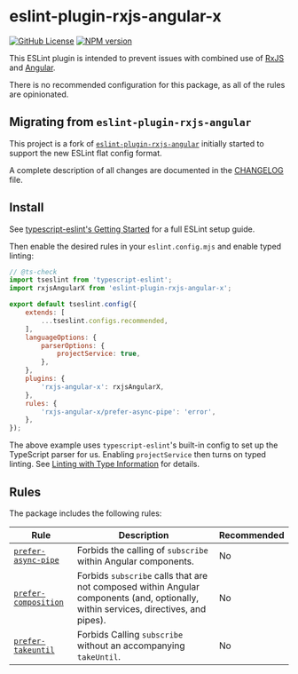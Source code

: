 # eslint-plugin-rxjs-angular-x

[![GitHub License](https://img.shields.io/badge/license-MIT-blue.svg)](https://github.com/JasonWeinzierl/eslint-plugin-rxjs-angular-x/blob/master/LICENSE)
[![NPM version](https://img.shields.io/npm/v/eslint-plugin-rxjs-angular-x.svg)](https://www.npmjs.com/package/eslint-plugin-rxjs-angular-x)

This ESLint plugin is intended to prevent issues with combined use of [RxJS](https://rxjs.dev) and [Angular](https://angular.dev).

There is no recommended configuration for this package, as all of the rules are opinionated.

## Migrating from `eslint-plugin-rxjs-angular`

This project is a fork of [`eslint-plugin-rxjs-angular`](https://github.com/cartant/eslint-plugin-rxjs-angular)
initially started to support the new ESLint flat config format.

A complete description of all changes are documented in the [CHANGELOG](CHANGELOG.md) file.

## Install

See [typescript-eslint's Getting Started](https://typescript-eslint.io/getting-started) for a full ESLint setup guide.

Then enable the desired rules in your `eslint.config.mjs` and enable typed linting:

```js
// @ts-check
import tseslint from 'typescript-eslint';
import rxjsAngularX from 'eslint-plugin-rxjs-angular-x';

export default tseslint.config({
    extends: [
        ...tseslint.configs.recommended,
    ],
    languageOptions: {
        parserOptions: {
            projectService: true,
        },
    },
    plugins: {
        'rxjs-angular-x': rxjsAngularX,
    },
    rules: {
        'rxjs-angular-x/prefer-async-pipe': 'error',
    },
});
```

The above example uses `typescript-eslint`'s built-in config to set up the TypeScript parser for us.
Enabling `projectService` then turns on typed linting.
See [Linting with Type Information](https://typescript-eslint.io/getting-started/typed-linting/) for details.

## Rules

The package includes the following rules:

| Rule | Description | Recommended |
| --- | --- | --- |
| [`prefer-async-pipe`](https://github.com/JasonWeinzierl/eslint-plugin-rxjs-angular-x/blob/main/docs/rules/prefer-async-pipe.md) | Forbids the calling of `subscribe` within Angular components. | No |
| [`prefer-composition`](https://github.com/JasonWeinzierl/eslint-plugin-rxjs-angular-x/blob/main/docs/rules/prefer-composition.md) | Forbids `subscribe` calls that are not composed within Angular components (and, optionally, within services, directives, and pipes). | No |
| [`prefer-takeuntil`](https://github.com/JasonWeinzierl/eslint-plugin-rxjs-angular-x/blob/main/docs/rules/prefer-takeuntil.md) | Forbids Calling `subscribe` without an accompanying `takeUntil`. | No |
